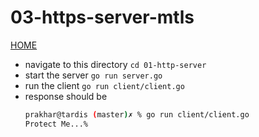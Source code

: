 # 03-https-server-mtls

[HOME](../readme.md)

- navigate to this directory `cd 01-http-server`
- start the server `go run server.go`
- run the client `go run client/client.go`
- response should be 
  ```bash
  prakhar@tardis (master)✗ % go run client/client.go 
  Protect Me...%   
  ```